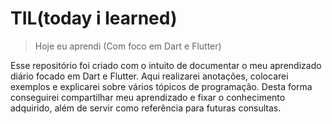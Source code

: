 # TIL(today i learned)

> Hoje eu aprendi (Com foco em Dart e Flutter)

Esse repositório foi criado com o intuito de documentar o meu aprendizado diário focado em Dart e Flutter. Aqui realizarei anotações, colocarei exemplos e explicarei sobre vários tópicos de programação. Desta forma conseguirei compartilhar meu aprendizado e fixar o conhecimento adquirido, além de servir como referência para futuras consultas.
